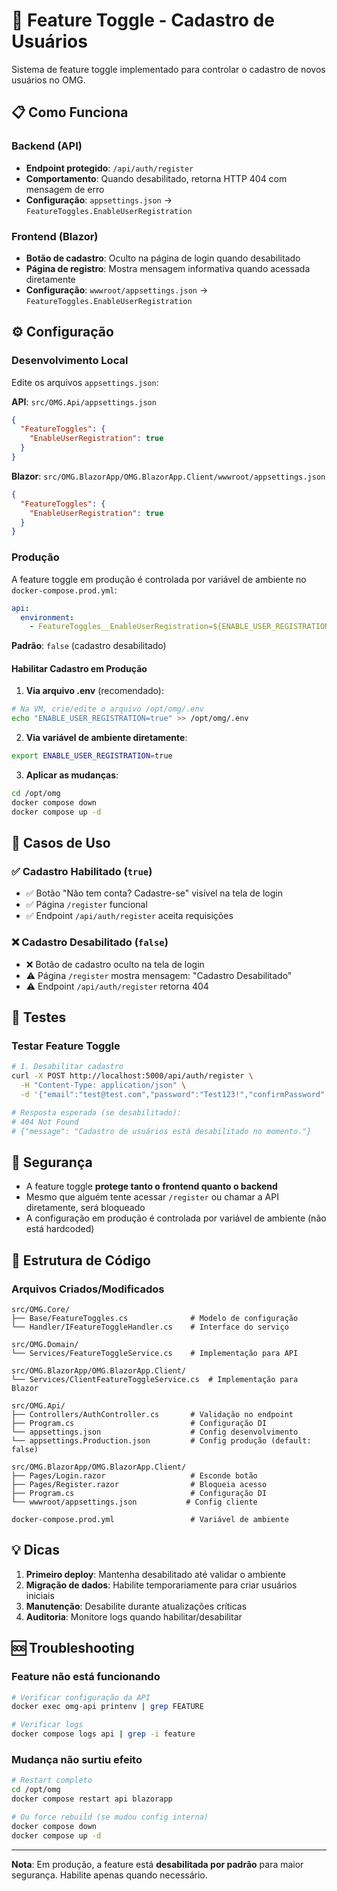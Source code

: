 # 🔀 Feature Toggle - Cadastro de Usuários

Sistema de feature toggle implementado para controlar o cadastro de novos usuários no OMG.

## 📋 Como Funciona

### Backend (API)

- **Endpoint protegido**: `/api/auth/register`
- **Comportamento**: Quando desabilitado, retorna HTTP 404 com mensagem de erro
- **Configuração**: `appsettings.json` → `FeatureToggles.EnableUserRegistration`

### Frontend (Blazor)

- **Botão de cadastro**: Oculto na página de login quando desabilitado
- **Página de registro**: Mostra mensagem informativa quando acessada diretamente
- **Configuração**: `wwwroot/appsettings.json` → `FeatureToggles.EnableUserRegistration`

## ⚙️ Configuração

### Desenvolvimento Local

Edite os arquivos `appsettings.json`:

**API**: `src/OMG.Api/appsettings.json`
```json
{
  "FeatureToggles": {
    "EnableUserRegistration": true
  }
}
```

**Blazor**: `src/OMG.BlazorApp/OMG.BlazorApp.Client/wwwroot/appsettings.json`
```json
{
  "FeatureToggles": {
    "EnableUserRegistration": true
  }
}
```

### Produção

A feature toggle em produção é controlada por variável de ambiente no `docker-compose.prod.yml`:

```yaml
api:
  environment:
    - FeatureToggles__EnableUserRegistration=${ENABLE_USER_REGISTRATION:-false}
```

**Padrão**: `false` (cadastro desabilitado)

#### Habilitar Cadastro em Produção

1. **Via arquivo .env** (recomendado):
```bash
# Na VM, crie/edite o arquivo /opt/omg/.env
echo "ENABLE_USER_REGISTRATION=true" >> /opt/omg/.env
```

2. **Via variável de ambiente diretamente**:
```bash
export ENABLE_USER_REGISTRATION=true
```

3. **Aplicar as mudanças**:
```bash
cd /opt/omg
docker compose down
docker compose up -d
```

## 🎯 Casos de Uso

### ✅ Cadastro Habilitado (`true`)

- ✅ Botão "Não tem conta? Cadastre-se" visível na tela de login
- ✅ Página `/register` funcional
- ✅ Endpoint `/api/auth/register` aceita requisições

### ❌ Cadastro Desabilitado (`false`)

- ❌ Botão de cadastro oculto na tela de login
- ⚠️ Página `/register` mostra mensagem: "Cadastro Desabilitado"
- ⚠️ Endpoint `/api/auth/register` retorna 404

## 🧪 Testes

### Testar Feature Toggle

```bash
# 1. Desabilitar cadastro
curl -X POST http://localhost:5000/api/auth/register \
  -H "Content-Type: application/json" \
  -d '{"email":"test@test.com","password":"Test123!","confirmPassword":"Test123!"}'

# Resposta esperada (se desabilitado):
# 404 Not Found
# {"message": "Cadastro de usuários está desabilitado no momento."}
```

## 🔐 Segurança

- A feature toggle **protege tanto o frontend quanto o backend**
- Mesmo que alguém tente acessar `/register` ou chamar a API diretamente, será bloqueado
- A configuração em produção é controlada por variável de ambiente (não está hardcoded)

## 📝 Estrutura de Código

### Arquivos Criados/Modificados

```
src/OMG.Core/
├── Base/FeatureToggles.cs              # Modelo de configuração
└── Handler/IFeatureToggleHandler.cs    # Interface do serviço

src/OMG.Domain/
└── Services/FeatureToggleService.cs    # Implementação para API

src/OMG.BlazorApp/OMG.BlazorApp.Client/
└── Services/ClientFeatureToggleService.cs  # Implementação para Blazor

src/OMG.Api/
├── Controllers/AuthController.cs       # Validação no endpoint
├── Program.cs                          # Configuração DI
└── appsettings.json                    # Config desenvolvimento
└── appsettings.Production.json         # Config produção (default: false)

src/OMG.BlazorApp/OMG.BlazorApp.Client/
├── Pages/Login.razor                   # Esconde botão
├── Pages/Register.razor                # Bloqueia acesso
├── Program.cs                          # Configuração DI
└── wwwroot/appsettings.json           # Config cliente

docker-compose.prod.yml                 # Variável de ambiente
```

## 💡 Dicas

1. **Primeiro deploy**: Mantenha desabilitado até validar o ambiente
2. **Migração de dados**: Habilite temporariamente para criar usuários iniciais
3. **Manutenção**: Desabilite durante atualizações críticas
4. **Auditoria**: Monitore logs quando habilitar/desabilitar

## 🆘 Troubleshooting

### Feature não está funcionando

```bash
# Verificar configuração da API
docker exec omg-api printenv | grep FEATURE

# Verificar logs
docker compose logs api | grep -i feature
```

### Mudança não surtiu efeito

```bash
# Restart completo
cd /opt/omg
docker compose restart api blazorapp

# Ou force rebuild (se mudou config interna)
docker compose down
docker compose up -d
```

---

**Nota**: Em produção, a feature está **desabilitada por padrão** para maior segurança. Habilite apenas quando necessário.
